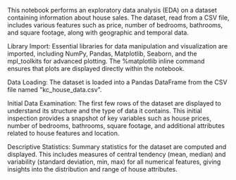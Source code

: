 This notebook performs an exploratory data analysis (EDA) on a dataset containing information about house sales. The dataset, read from a CSV file, includes various features such as price, number of bedrooms, bathrooms, and square footage, along with geographic and temporal data.

Library Import: Essential libraries for data manipulation and visualization are imported, including NumPy, Pandas, Matplotlib, Seaborn, and the mpl_toolkits for advanced plotting. The %matplotlib inline command ensures that plots are displayed directly within the notebook.

Data Loading: The dataset is loaded into a Pandas DataFrame from the CSV file named "kc_house_data.csv".

Initial Data Examination: The first few rows of the dataset are displayed to understand its structure and the type of data it contains. This initial inspection provides a snapshot of key variables such as house prices, number of bedrooms, bathrooms, square footage, and additional attributes related to house features and location.

Descriptive Statistics: Summary statistics for the dataset are computed and displayed. This includes measures of central tendency (mean, median) and variability (standard deviation, min, max) for all numerical features, giving insights into the distribution and range of house attributes.
